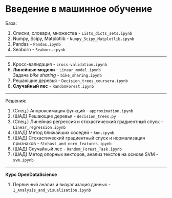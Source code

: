 # Введение в машинное обучение

База:       

1. Списки, словари, множества - `Lists_dicts_sets.ipynb`       
2. Numpy, Scipy, Matplotlib - `Numpy_Scipy_Matplotlib.ipynb`       
3. Pandas - `Pandas.ipynb`
4. Seaborn - `Seaborn.ipynb`          
--------------------------------       
5. Кросс-валидация - `cross-validation.ipynb`
6. **Линейные модели** - `Linear_model.ipynb`          
   Задача *bike sharing* - `bike_sharing.ipynb`       
7. Решающие деревья - `Decision_trees_coursera.ipynb`      
8. **Случайный лес** - `RandomForest.ipynb`

--------------------------------      

Решения:

1. (Спец.) Аппроксимация функций - `approximation.ipynb`
2. (ШАД) Решающие деревья - `decision_trees.py`        
3. (Спец.) Линейная регрессия и стохастический градиентный спуск - `Linear_regression.ipynb`
4. (ШАД) Метод ближайших соседей - `knn.ipynb`         
5. (ШАД) Стохастический градиентный спуск и нормализация признаков - `Stohast_and_norm_features.ipynb`
6. (ШАД) Случайный лес - `Random_Forest_Task.ipynb`
7. (ШАД) Метод опорных векторов, анализ текстов на основе SVM - `svm.ipynb`

--------------------------------     

**Курс OpenDataScience**       
1. Первичный анализ и визуализация данных - `1_Analysis_and_visualisation.ipynb`      
